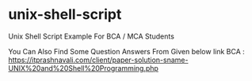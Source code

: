 # unix-shell-script
Unix Shell Script Example For BCA / MCA Students

You Can Also Find Some Question Answers From Given below link
BCA : https://itprashnavali.com/client/paper-solution-sname-UNIX%20and%20Shell%20Programming.php

